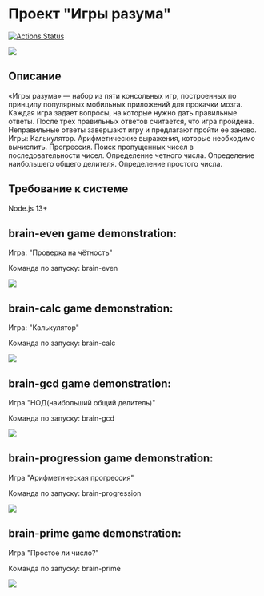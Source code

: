 <h1> Проект "Игры разума" </h1>

[![Actions Status](https://github.com/Kate1505/frontend-project-44/workflows/hexlet-check/badge.svg)](https://github.com/Kate1505/frontend-project-44/actions)

<a href="https://codeclimate.com/github/Kate1505/frontend-project-44/maintainability"><img src="https://api.codeclimate.com/v1/badges/a0c7fc7bcb63211499d1/maintainability" /></a>

<h2>Описание</h2>
<p>«Игры разума» — набор из пяти консольных игр, построенных по принципу популярных мобильных приложений для прокачки мозга. Каждая игра задает вопросы, на которые нужно дать правильные ответы. После трех правильных ответов считается, что игра пройдена. Неправильные ответы завершают игру и предлагают пройти ее заново. Игры:
Калькулятор. Арифметические выражения, которые необходимо вычислить.
Прогрессия. Поиск пропущенных чисел в последовательности чисел.
Определение четного числа.
Определение наибольшего общего делителя.
Определение простого числа.</p>

<h2>Требование к системе</h2>
Node.js 13+

<h2>brain-even game demonstration:</h2>

<p>Игра: "Проверка на чётность"</p>
<p>Команда по запуску: brain-even</p>

<a href="https://asciinema.org/a/Ruuyt9AlM2n6q0e3PfljnvUOf" target="_blank"><img src="https://asciinema.org/a/Ruuyt9AlM2n6q0e3PfljnvUOf.svg" /></a>

<h2>brain-calc game demonstration:</h2>

<p>Игра: "Калькулятор"</p>
<p>Команда по запуску: brain-calc</p>

<a href="https://asciinema.org/a/w6eZoXdC7N7VAdtpXdKxd5NgU" target="_blank"><img src="https://asciinema.org/a/w6eZoXdC7N7VAdtpXdKxd5NgU.svg" /></a>

<h2>brain-gcd game demonstration:</h2>

<p>Игра "НОД(наибольший общий делитель)"</p>
<p>Команда по запуску: brain-gcd</p>

<a href="https://asciinema.org/a/hLxVUDoRMdITkRJBPuCJm0asS" target="_blank"><img src="https://asciinema.org/a/hLxVUDoRMdITkRJBPuCJm0asS.svg" /></a>

<h2>brain-progression game demonstration:</h2>

<p>Игра "Арифметическая прогрессия"</p>
<p>Команда по запуску: brain-progression</p>

<a href="https://asciinema.org/a/xk752xgnixh683aVRwqwQSfB2" target="_blank"><img src="https://asciinema.org/a/xk752xgnixh683aVRwqwQSfB2.svg" /></a>

<h2>brain-prime game demonstration:</h2>

<p>Игра "Простое ли число?"</p>
<p>Команда по запуску: brain-prime</p>

<a href="https://asciinema.org/a/gogvA4PnbRrlB6Yr7g03Ywi5J" target="_blank"><img src="https://asciinema.org/a/gogvA4PnbRrlB6Yr7g03Ywi5J.svg" /></a>
